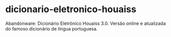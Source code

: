 # dicionario-eletronico-houaiss
Abandonware: Dicionário Eletrônico Houaiss 3.0. Versão online e atualizada do famoso dicionário de língua portuguesa.
